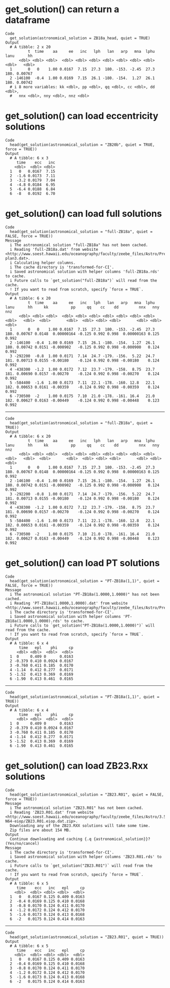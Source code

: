 # get_solution() can return a dataframe

    Code
      get_solution(astronomical_solution = ZB18a_head, quiet = TRUE)
    Output
      # A tibble: 2 x 20
              t  time    aa     ee   inc   lph   lan   arp   mna  lphu  lanu      hh
          <dbl> <dbl> <dbl>  <dbl> <dbl> <dbl> <dbl> <dbl> <dbl> <dbl> <dbl>   <dbl>
      1       0   0    1.00 0.0167  7.15  27.3  180. -153. -2.45  27.3  180. 0.00767
      2 -146100  -0.4  1.00 0.0169  7.15  26.1 -180. -154.  1.27  26.1  180. 0.00742
      # i 8 more variables: kk <dbl>, pp <dbl>, qq <dbl>, cc <dbl>, dd <dbl>,
      #   nnx <dbl>, nny <dbl>, nnz <dbl>

# get_solution() can load eccentricity solutions

    Code
      head(get_solution(astronomical_solution = "ZB20b", quiet = TRUE, force = TRUE))
    Output
      # A tibble: 6 x 3
         time    ecc   inc
        <dbl>  <dbl> <dbl>
      1   0   0.0167  7.15
      2  -1.6 0.0173  7.11
      3  -3.2 0.0179  7.04
      4  -4.8 0.0184  6.95
      5  -6.4 0.0188  6.84
      6  -8   0.0192  6.70

# get_solution() can load full solutions

    Code
      head(get_solution(astronomical_solution = "full-ZB18a", quiet = FALSE, force = TRUE))
    Message
      i The astronomical solution "full-ZB18a" has not been cached.
      i Reading 'full-ZB18a.dat' from website <http://www.soest.hawaii.edu/oceanography/faculty/zeebe_files/Astro/PrecTilt/OS/ZB18a/ems-plan3.dat>.
      i Calculating helper columns.
      i The cache directory is 'transformed-for-CI'.
      i Saved astronomical solution with helper columns 'full-ZB18a.rds' to cache.
      i Future calls to `get_solution("full-ZB18a")` will read from the cache.
      ! If you want to read from scratch, specify `force = TRUE`.
    Output
      # A tibble: 6 x 20
              t  time    aa     ee   inc   lph   lan   arp   mna  lphu  lanu      hh     kk          pp     qq    cc    dd         nnx   nny   nnz
          <dbl> <dbl> <dbl>  <dbl> <dbl> <dbl> <dbl> <dbl> <dbl> <dbl> <dbl>   <dbl>  <dbl>       <dbl>  <dbl> <dbl> <dbl>       <dbl> <dbl> <dbl>
      1       0   0    1.00 0.0167  7.15  27.3  180. -153. -2.45  27.3  180. 0.00767 0.0148  0.00000164 -0.125 0.992 0.998  0.00000163 0.125 0.992
      2 -146100  -0.4  1.00 0.0169  7.15  26.1 -180. -154.  1.27  26.1  180. 0.00742 0.0151 -0.000902   -0.125 0.992 0.998 -0.000900   0.124 0.992
      3 -292200  -0.8  1.00 0.0171  7.14  24.7 -179. -156.  5.22  24.7  181. 0.00713 0.0155 -0.00180    -0.124 0.992 0.998 -0.00180    0.124 0.992
      4 -438300  -1.2  1.00 0.0172  7.12  23.7 -179. -158.  8.75  23.7  181. 0.00690 0.0157 -0.00270    -0.124 0.992 0.998 -0.00270    0.124 0.992
      5 -584400  -1.6  1.00 0.0173  7.11  22.1 -178. -160. 12.8   22.1  182. 0.00653 0.0161 -0.00359    -0.124 0.992 0.998 -0.00359    0.124 0.992
      6 -730500  -2    1.00 0.0175  7.10  21.0 -178. -161. 16.4   21.0  182. 0.00627 0.0163 -0.00449    -0.124 0.992 0.998 -0.00448    0.123 0.992

---

    Code
      head(get_solution(astronomical_solution = "full-ZB18a", quiet = TRUE))
    Output
      # A tibble: 6 x 20
              t  time    aa     ee   inc   lph   lan   arp   mna  lphu  lanu      hh     kk          pp     qq    cc    dd         nnx   nny   nnz
          <dbl> <dbl> <dbl>  <dbl> <dbl> <dbl> <dbl> <dbl> <dbl> <dbl> <dbl>   <dbl>  <dbl>       <dbl>  <dbl> <dbl> <dbl>       <dbl> <dbl> <dbl>
      1       0   0    1.00 0.0167  7.15  27.3  180. -153. -2.45  27.3  180. 0.00767 0.0148  0.00000164 -0.125 0.992 0.998  0.00000163 0.125 0.992
      2 -146100  -0.4  1.00 0.0169  7.15  26.1 -180. -154.  1.27  26.1  180. 0.00742 0.0151 -0.000902   -0.125 0.992 0.998 -0.000900   0.124 0.992
      3 -292200  -0.8  1.00 0.0171  7.14  24.7 -179. -156.  5.22  24.7  181. 0.00713 0.0155 -0.00180    -0.124 0.992 0.998 -0.00180    0.124 0.992
      4 -438300  -1.2  1.00 0.0172  7.12  23.7 -179. -158.  8.75  23.7  181. 0.00690 0.0157 -0.00270    -0.124 0.992 0.998 -0.00270    0.124 0.992
      5 -584400  -1.6  1.00 0.0173  7.11  22.1 -178. -160. 12.8   22.1  182. 0.00653 0.0161 -0.00359    -0.124 0.992 0.998 -0.00359    0.124 0.992
      6 -730500  -2    1.00 0.0175  7.10  21.0 -178. -161. 16.4   21.0  182. 0.00627 0.0163 -0.00449    -0.124 0.992 0.998 -0.00448    0.123 0.992

# get_solution() can load PT solutions

    Code
      head(get_solution(astronomical_solution = "PT-ZB18a(1,1)", quiet = FALSE, force = TRUE))
    Message
      i The astronomical solution "PT-ZB18a(1.0000,1.0000)" has not been cached.
      i Reading 'PT-ZB18a(1.0000,1.0000).dat' from website <http://www.soest.hawaii.edu/oceanography/faculty/zeebe_files/Astro/PrecTilt/ZB18a/asc/PT.De1.0000Td1.0000.dat>.
      i The cache directory is 'transformed-for-CI'.
      i Saved astronomical solution with helper columns 'PT-ZB18a(1.0000,1.0000).rds' to cache.
      i Future calls to `get_solution("PT-ZB18a(1.0000,1.0000)")` will read from the cache.
      ! If you want to read from scratch, specify `force = TRUE`.
    Output
      # A tibble: 6 x 4
          time   epl    phi     cp
         <dbl> <dbl>  <dbl>  <dbl>
      1  0     0.409 0      0.0163
      2 -0.379 0.410 0.0924 0.0167
      3 -0.760 0.411 0.185  0.0170
      4 -1.14  0.412 0.277  0.0171
      5 -1.52  0.413 0.369  0.0169
      6 -1.90  0.413 0.461  0.0165

---

    Code
      head(get_solution(astronomical_solution = "PT-ZB18a(1,1)", quiet = TRUE))
    Output
      # A tibble: 6 x 4
          time   epl    phi     cp
         <dbl> <dbl>  <dbl>  <dbl>
      1  0     0.409 0      0.0163
      2 -0.379 0.410 0.0924 0.0167
      3 -0.760 0.411 0.185  0.0170
      4 -1.14  0.412 0.277  0.0171
      5 -1.52  0.413 0.369  0.0169
      6 -1.90  0.413 0.461  0.0165

# get_solution() can load ZB23.Rxx solutions

    Code
      head(get_solution(astronomical_solution = "ZB23.R01", quiet = FALSE, force = TRUE))
    Message
      i The astronomical solution "ZB23.R01" has not been cached.
      i Reading 'ZB23.R01.dat' from website <http://www.soest.hawaii.edu/oceanography/faculty/zeebe_files/Astro/3.5Gyr/ZB23-N64-eiop/ZB23.R01.eiop.dat.zip>.
      Downloading any of the ZB23.RXX solutions will take some time.
      Zip files are about 154 MB.
    Output
      Continue downloading and caching {.q {astronomical_solution}}? (Yes/no/cancel) 
    Message
      i The cache directory is 'transformed-for-CI'.
      i Saved astronomical solution with helper columns 'ZB23.R01.rds' to cache.
      i Future calls to `get_solution("ZB23.R01")` will read from the cache.
      ! If you want to read from scratch, specify `force = TRUE`.
    Output
      # A tibble: 6 x 5
         time    ecc   inc   epl     cp
        <dbl>  <dbl> <dbl> <dbl>  <dbl>
      1   0   0.0167 0.125 0.409 0.0163
      2  -0.4 0.0169 0.125 0.410 0.0168
      3  -0.8 0.0170 0.124 0.411 0.0170
      4  -1.2 0.0172 0.124 0.412 0.0170
      5  -1.6 0.0173 0.124 0.413 0.0168
      6  -2   0.0175 0.124 0.414 0.0163

---

    Code
      head(get_solution(astronomical_solution = "ZB23.R01", quiet = TRUE))
    Output
      # A tibble: 6 x 5
         time    ecc   inc   epl     cp
        <dbl>  <dbl> <dbl> <dbl>  <dbl>
      1   0   0.0167 0.125 0.409 0.0163
      2  -0.4 0.0169 0.125 0.410 0.0168
      3  -0.8 0.0170 0.124 0.411 0.0170
      4  -1.2 0.0172 0.124 0.412 0.0170
      5  -1.6 0.0173 0.124 0.413 0.0168
      6  -2   0.0175 0.124 0.414 0.0163

